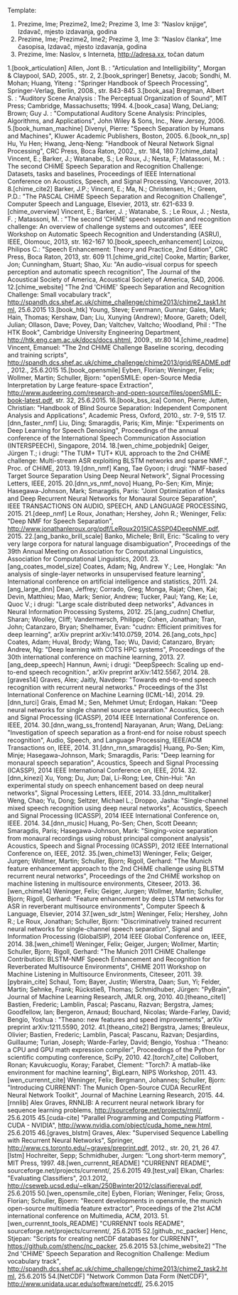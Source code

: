 Template:
1. Prezime, Ime; Prezime2, Ime2; Prezime 3, Ime 3: “Naslov knjige“, Izdavač, mjesto izdavanja, godina
2. Prezime, Ime; Prezime2, Ime2; Prezime 3, Ime 3: “Naslov članka“, Ime časopisa, Izdavač, mjesto izdavanja, godina
3. Prezime, Ime: Naslov, s Interneta, http://adresa.xx, točan datum

1.[book_articulation] Allen, Jont B. : "Articulation and Intelligibility", Morgan & Claypool, SAD, 2005., str. 2,
2.[book_springer] Benetsy, Jacob; Sondhi, M. Mohan; Huang, Yiteng : "Springer Handbook of Speech Processing", Springer-Verlag, Berlin, 2008., str. 843-845
3.[book_asa] Bregman, Albert S. : "Auditory Scene Analysis : The Perceptual Organization of Sound", MIT Press; Cambridge, Massachusetts; 1994.
4.[book_casa] Wang, DeLiang; Brown; Guy J. : "Computational Auditory Scene Analysis: Principles, Algorithms, and Applications", John Wiley & Sons, Inc., New Jersey, 2006.
5.[book_human_machine] Divenyi, Pierre: "Speech Separation by Humans and Machines", Kluwer Academic Publishers, Boston, 2005.
6.[book_nn_sp] Hu, Yu Hen; Hwang, Jenq-Neng: "Handbook of Neural Network Signal Processing", CRC Press, Boca Raton, 2002., str. 184, 180
7.[chime_data] Vincent, E.; Barker, J.; Watanabe, S.; Le Roux, J.; Nesta, F; Matassoni, M. : The second CHiME Speech Separation and Recognition Challenge: Datasets, tasks and baselines, Proceedings of IEEE International Conference on Acoustics, Speech, and Signal Processing, Vancouver, 2013.
8.[chime_cite2] Barker, J.P.; Vincent, E.; Ma, N.; Christensen, H.; Green, P.D.: "The PASCAL CHiME Speech Separation and Recognition Challenge", Computer Speech and Language, Elsevier, 2013, str. 621-633
9.[chime_overview] Vincent, E.; Barker, J. ; Watanabe, S. ; Le Roux, J. ; Nesta, F. ; Matassoni, M. : "The second ‘CHiME’ speech separation and recognition challenge: An overview of challenge systems and outcomes", IEEE Workshop on Automatic Speech Recognition and Understanding (ASRU), IEEE, Olomouc, 2013, str. 162-167
10.[book_speech_enhancement] Loizou, Philipos C.: "Speech Enhancement: Theory and Practice, 2nd Edition", CRC Press, Boca Raton, 2013, str. 609
11.[chime_grid_cite] Cooke, Martin; Barker, Jon; Cunningham, Stuart; Shao, Xu: "An audio-visual corpus for speech perception and automatic speech recognition", The Journal of the Acoustical Society of America, Acoustical Society of America, SAD, 2006.
12.[chime_website] "The 2nd 'CHiME' Speech Separation and Recognition Challenge: Small vocabulary track", http://spandh.dcs.shef.ac.uk/chime_challenge/chime2013/chime2_task1.html, 25.6.2015
13.[book_htk] Young, Steve; Evermann, Gunnar; Gales, Mark; Hain, Thomas; Kershaw, Dan; Liu, Xunying (Andrew); Moore, Gareth; Odell, Julian; Ollason, Dave; Povey, Dan; Valtchev, Valtcho; Woodland,  Phil : "The HTK Book", Cambridge University Engineering Department, http://htk.eng.cam.ac.uk/docs/docs.shtml, 2009., str.80
14.[chime_readme] Vincent, Emanuel: "The 2nd CHiME Challenge Baseline scoring, decoding and training scripts", http://spandh.dcs.shef.ac.uk/chime_challenge/chime2013/grid/README.pdf, 2012., 25.6.2015
15.[book_opensmile] Eyben, Florian; Weninger, Felix; Wollmer, Martin; Schuller, Bjorn: "openSMILE: open-Source Media Interpretation by Large feature-space Extraction", http://www.audeering.com/research-and-open-source/files/openSMILE-book-latest.pdf, str. 32, 25.6.2015.
16.[book_bss_ica] Comon, Pierre; Jutten, Christian: "Handbook of Blind Source Separation: Independent Component Analysis and Applications", Academic Press, Oxford, 2010., str. 7-9, 515
17.[dnn_faster_nmf] Liu, Ding; Smaragdis, Paris; Kim, Minje: "Experiments on Deep Learning for Speech Denoising", Proceedings of the annual conference of the International Speech Communication Association (INTERSPEECH), Singapore, 2014.
18.[wen_chime_pobjednik] Geiger, Jürgen T.; i drugi: "The TUM+ TUT+ KUL approach to the 2nd CHiME challenge: Multi-stream ASR exploiting BLSTM networks and sparse NMF.", Proc. of CHiME, 2013.
19.[dnn_nmf] Kang, Tae Gyoon; i drugi: "NMF-based Target Source Separation Using Deep Neural Network", Signal Processing Letters, IEEE, 2015.
20.[dnn_vs_nmf_novo] Huang, Po-Sen; Kim, Minje; Hasegawa-Johnson, Mark; Smaragdis, Paris: "Joint Optimization of Masks and Deep Recurrent Neural Networks for Monaural Source Separation", IEEE TRANSACTIONS ON AUDIO, SPEECH, AND LANGUAGE PROCESSING, 2015.
21.[deep_nmf] Le Roux, Jonathan; Hershey, John R.; Weninger, Felix: "Deep NMF for Speech Separation", http://www.jonathanleroux.org/pdf/LeRoux2015ICASSP04DeepNMF.pdf, 2015.
22.[ang_banko_brill_scale] Banko, Michele; Brill, Eric: "Scaling to very very large corpora for natural language disambiguation", Proceedings of the 39th Annual Meeting on Association for Computational Linguistics, Association for Computational Linguistics, 2001.
23.[ang_coates_model_size] Coates, Adam; Ng, Andrew Y.; Lee, Honglak: "An analysis of single-layer networks in unsupervised feature learning", International conference on artificial intelligence and statistics, 2011.
24.[ang_large_dnn] Dean, Jeffrey; Corrado, Greg; Monga, Rajat; Chen, Kai; Devin, Matthieu; Mao, Mark; Senior, Andrew; Tucker, Paul; Yang, Ke; Le, Quoc V.; i drugi: "Large scale distributed deep networks", Advances in Neural Information Processing Systems, 2012.
25.[ang_cudnn] Chetlur, Sharan; Woolley, Cliff; Vandermersch, Philippe; Cohen, Jonathan; Tran, John; Catanzaro, Bryan; Shelhamer, Evan: "cudnn: Efficient primitives for deep learning", arXiv preprint arXiv:1410.0759, 2014.
26.[ang_cots_hpc] Coates, Adam; Huval, Brody; Wang, Tao; Wu, David; Catanzaro, Bryan; Andrew, Ng: "Deep learning with COTS HPC systems", Proceedings of the 30th international conference on machine learning, 2013.
27.[ang_deep_speech] Hannun, Awni; i drugi: "DeepSpeech: Scaling up end-to-end speech recognition.", arXiv preprint arXiv:1412.5567, 2014.
28.[graves14] Graves, Alex; Jaitly, Navdeep: "Towards end-to-end speech recognition with recurrent neural networks." Proceedings of the 31st International Conference on Machine Learning (ICML-14), 2014.
29.[dnn_turci] Grais, Emad M.; Sen, Mehmet Umut; Erdogan, Hakan: "Deep neural networks for single channel source separation." Acoustics, Speech and Signal Processing (ICASSP), 2014 IEEE International Conference on. IEEE, 2014.
30.[dnn_wang_ss_frontend] Narayanan, Arun; Wang, DeLiang: "Investigation of speech separation as a front-end for noise robust speech recognition", Audio, Speech, and Language Processing, IEEE/ACM Transactions on, IEEE, 2014.
31.[dnn_rnn_smaragdis]  Huang, Po-Sen; Kim, Minje; Hasegawa-Johnson, Mark; Smaragdis, Paris: "Deep learning for monaural speech separation", Acoustics, Speech and Signal Processing (ICASSP), 2014 IEEE International Conference on, IEEE, 2014.
32.[dnn_kinezi] Xu, Yong; Du, Jun; Dai, Li-Rong; Lee, Chin-Hui: "An experimental study on speech enhancement based on deep neural networks", Signal Processing Letters, IEEE, 2014.
33.[dnn_multitalker] Weng, Chao; Yu, Dong; Seltzer, Michael L.; Droppo, Jasha: "Single-channel mixed speech recognition using deep neural networks", Acoustics, Speech and Signal Processing (ICASSP), 2014 IEEE International Conference on, IEEE. 2014.
34.[dnn_music] Huang, Po-Sen; Chen, Scott Deeann; Smaragdis, Paris; Hasegawa-Johnson, Mark: "Singing-voice separation from monaural recordings using robust principal component analysis", Acoustics, Speech and Signal Processing (ICASSP), 2012 IEEE International Conference on, IEEE, 2012.
35.[wen_chime13] Weninger, Felix; Geiger, Jurgen; Wollmer, Martin; Schuller, Bjorn; Rigoll, Gerhard: "The Munich feature enhancement approach to the 2nd CHiME challenge using BLSTM recurrent neural networks", Proceedings of the 2nd CHiME workshop on machine listening in multisource environments, Citeseer, 2013.
36.[wen_chime14] Weninger, Felix; Geiger, Jurgen; Wollmer, Martin; Schuller, Bjorn; Rigoll, Gerhard: "Feature enhancement by deep LSTM networks for ASR in reverberant multisource environments", Computer Speech & Language, Elsevier, 2014
37.[wen_sdr_lstm] Weninger, Felix; Hershey, John R.; Le Roux, Jonathan; Schuller, Bjorn: "Discriminatively trained recurrent neural networks for single-channel speech separation", Signal and Information Processing (GlobalSIP), 2014 IEEE Global Conference on, IEEE, 2014.
38.[wen_chime1] Weninger, Felix; Geiger, Jurgen; Wollmer, Martin; Schuller, Bjorn; Rigoll, Gerhard: "The Munich 2011 CHiME Challenge Contribution: BLSTM-NMF Speech Enhancement and Recognition for Reverberated Multisource Environments", CHiME 2011 Workshop on Machine Listening in Multisource Environments, Citeseer, 2011.
39.[pybrain_cite] Schaul, Tom; Bayer, Justin; Wierstra, Daan; Sun, Yi; Felder, Martin; Sehnke, Frank; Rückstieß, Thomas; Schmidhuber, Jürgen: "PyBrain", Journal of Machine Learning Research, JMLR. org, 2010. 
40.[theano_cite1] Bastien, Frederic; Lamblin, Pascal; Pascanu, Razvan; Bergstra, James; Goodfellow, Ian; Bergeron, Arnaud; Bouchard, Nicolas; Warde-Farley, David; Bengio, Yoshua : "Theano: new features and speed improvements", arXiv preprint arXiv:1211.5590, 2012.
41.[theano_cite2] Bergstra, James; Breuleux, Olivier; Bastien, Frederic; Lamblin, Pascal; Pascanu, Razvan; Desjardins, Guillaume; Turian, Joseph; Warde-Farley, David; Bengio, Yoshua : "Theano: a CPU and GPU math expression compiler", Proceedings of the Python for scientific computing conference, SciPy, 2010.
42.[torch7_cite] Collobert, Ronan; Kavukcuoglu, Koray; Farabet, Clement: "Torch7: A matlab-like environment for machine learning", BigLearn, NIPS Workshop, 2011.
43.[wen_currennt_cite] Weninger, Felix; Bergmann, Johannes; Schuller, Bjorn: "Introducing CURRENNT: The Munich Open-Source CUDA RecurREnt Neural Network Toolkit", Journal of Machine Learning Research, 2015.
44.[rnnlib] Alex Graves, RNNLIB: A recurrent neural network library for sequence learning problems, http://sourceforge.net/projects/rnnl/, 25.6.2015
45.[cuda-cite] "Parallel Programming and Computing Platform - CUDA - NVIDIA", http://www.nvidia.com/object/cuda_home_new.html, 25.6.2015
46.[graves_blstm] Graves, Alex: "Supervised Sequence Labelling with Recurrent Neural Networks", Springer, http://www.cs.toronto.edu/~graves/preprint.pdf, 2012., str. 20, 21, 26
47.[lstm] Hochreiter, Sepp; Schmidhuber, Jurgen: "Long short-term memory", MIT Press, 1997.
48.[wen_currennt_README] "CURRENNT README", sourceforge.net/projects/currennt/, 25.6.2015
49.[test_val] Elkan, Charles: "Evaluating Classifiers", 20.1.2012, http://cseweb.ucsd.edu/~elkan/250Bwinter2012/classifiereval.pdf, 25.6.2015
50.[wen_opensmile_cite] Eyben, Florian; Weninger, Felix; Gross, Florian; Schuller, Bjoern: "Recent developments in opensmile, the munich open-source multimedia feature extractor", Proceedings of the 21st ACM international conference on Multimedia, ACM, 2013.
51.[wen_currennt_tools_README] "CURRENNT tools README", sourceforge.net/projects/currennt/, 25.6.2015
52.[github_nc_packer] Henc, Stjepan: "Scripts for creating netCDF databases for CURRENNT", https://github.com/sthenc/nc_packer, 25.6.2015
53.[chime_website2] "The 2nd 'CHiME' Speech Separation and Recognition Challenge: Medium vocabulary track", http://spandh.dcs.shef.ac.uk/chime_challenge/chime2013/chime2_task2.html, 25.6.2015
54.[NetCDF] "Network Common Data Form (NetCDF)", http://www.unidata.ucar.edu/software/netcdf/, 25.6.2015

